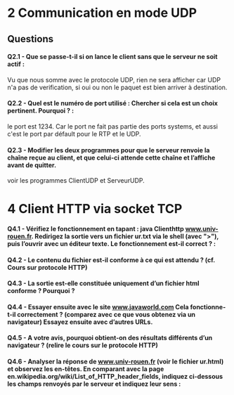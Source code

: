 # 2 Communication en mode UDP

## Questions

#### Q2.1 - Que se passe-t-il si on lance le client sans que le serveur ne soit actif :

Vu que nous somme avec le protocole UDP, rien ne sera afficher car UDP n'a pas de verification, si oui ou non le paquet est bien arriver à destination. 

#### Q2.2 - Quel est le numéro de port utilisé : Chercher si cela est un choix pertinent. Pourquoi ? :

le port est 1234. Car le port ne fait pas partie des ports systems, et aussi c'est le port par défault pour le RTP et le UDP.

#### Q2.3 - Modifier les deux programmes pour que le serveur renvoie la chaîne reçue au client, et que celui-ci attende cette chaîne et l’affiche avant de quitter.

voir les programmes ClientUDP et ServeurUDP.


# 4 Client HTTP via socket TCP

#### Q4.1 - Vérifiez le fonctionnement en tapant : java Clienthttp www.univ-rouen.fr. Redirigez la sortie vers un fichier ur.txt via le shell (avec ">"), puis l’ouvrir avec un éditeur texte. Le fonctionnement est-il correct ? :

#### Q4.2 - Le contenu du fichier est-il conforme à ce qui est attendu ? (cf. Cours sur protocole HTTP)

#### Q4.3 - La sortie est-elle constituée uniquement d’un fichier html conforme ? Pourquoi ?

#### Q4.4 - Essayer ensuite avec le site www.javaworld.com Cela fonctionne-t-il correctement ? (comparez avec ce que vous obtenez via un navigateur) Essayez ensuite avec d’autres URLs.

#### Q4.5 - A votre avis, pourquoi obtient-on des résultats différents d’un navigateur ? (relire le cours sur le protocole HTTP)

#### Q4.6 - Analyser la réponse de www.univ-rouen.fr (voir le fichier ur.html) et observez les en-têtes. En comparant avec la page en.wikipedia.org/wiki/List_of_HTTP_header_fields, indiquez ci-dessous les champs renvoyés par le serveur et indiquez leur sens :
